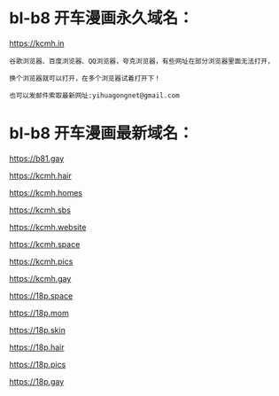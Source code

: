 # bl-b8  开车漫画永久域名：

https://kcmh.in

```
谷歌浏览器、百度浏览器、QQ浏览器，夸克浏览器，有些网址在部分浏览器里面无法打开，

换个浏览器就可以打开，在多个浏览器试着打开下！

也可以发邮件索取最新网址:yihuagongnet@gmail.com
```

# bl-b8  开车漫画最新域名：

https://b81.gay
      
https://kcmh.hair

https://kcmh.homes

https://kcmh.sbs

https://kcmh.website

https://kcmh.space

https://kcmh.pics

https://kcmh.gay

https://18p.space

https://18p.mom

https://18p.skin

https://18p.hair

https://18p.pics

https://18p.gay
